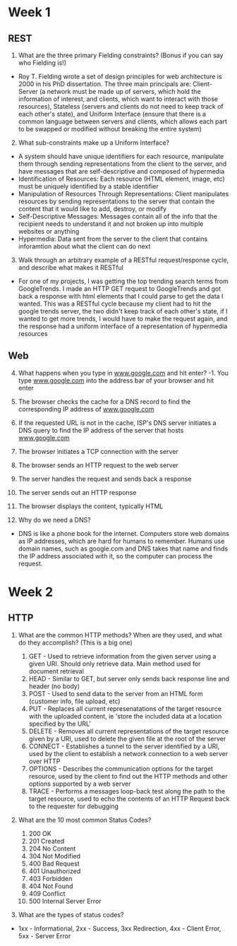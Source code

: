 # Week 1
## REST

1. What are the three primary Fielding constraints? (Bonus if you can say who Fielding is!)
- Roy T. Fielding wrote a set of design principles for web architecture is 2000 in his PhD dissertation. The three main principals are: 
Client-Server (a network must be made up of servers, which hold the information of interest, and clients, which want to interact with those resources), 
Stateless (servers and clients do not need to keep track of each other's state), and 
Uniform Interface (ensure that there is a common language between servers and clients, which allows each part to be swapped or modified without breaking the entire system)

2. What sub-constraints make up a Uniform Interface?
- A system should have unique identifiers for each resource, manipulate them through sending representations from the client to the server, and have messages that are self-descriptive and composed of hypermedia
- Identification of Resources: Each resource (HTML element, image, etc) must be uniquely identified by a stable identifier
- Manipulation of Resources Through Representations: Client manipulates resources by sending representations to the server that contain the content that it would like to add, destroy, or modify
- Self-Descriptive Messages: Messages contain all of the info that the recipient needs to understand it and not broken up into multiple websites or anything
- Hypermedia: Data sent from the server to the client that contains inforamtion about what the client can do next

3. Walk through an arbitrary example of a RESTful request/response cycle, and describe what makes it RESTful
- For one of my projects, I was getting the top trending search terms from GoogleTrends. I made an HTTP GET request to GoogleTrends and got back a response with html elements that I could parse to get the data I wanted. This was a RESTful cycle because my client had to hit the google trends server, the two didn't keep track of each other's state, if I wanted to get more trends, I would have to make the request again, and the response had a uniform interface of a representation of hypermedia resources

## Web

4. What happens when you type in www.google.com and hit enter?
-1. You type www.google.com into the address bar of your browser and hit enter
2. The browser checks the cache for a DNS record to find the corresponding IP address of www.google.com
3. If the requested URL is not in the cache, ISP's DNS server initiates a DNS query to find the IP address of the server that hosts www.google.com
4. The browser initiates a TCP connection with the server
5. The browser sends an HTTP request to the web server
6. The server handles the request and sends back a response
7. The server sends out an HTTP response
8. The browser displays the content, typically HTML

5. Why do we need a DNS?
- DNS is like a phone book for the internet. Computers store web domains as IP addresses, which are hard for humans to remember. Humans use domain names, such as google.com and DNS takes that name and finds the IP address associated with it, so the computer can process the request.

# Week 2

## HTTP

1. What are the common HTTP methods? When are they used, and what do they accomplish? (This is a big one)
    1. GET - Used to retrieve information from the given server using a given URI. Should only retrieve data. Main method used for document retrieval
    2. HEAD - Similar to GET, but server only sends back response line and header (no body)
    3. POST - Used to send data to the server from an HTML form (customer info, file upload, etc)
    4. PUT - Replaces all current represenatations of the target resource with the uploaded content, ie 'store the included data at a location specified by the URL'
    5. DELETE - Removes all current representations of the target resource given by a URI, used to delete the given file at the root of the server
    6. CONNECT - Establishes a tunnel to the server identified by a URI, used by the client to establish a network connection to a web server over HTTP
    7. OPTIONS - Describes the communication options for the target resource, used by the client to find out the HTTP methods and other options supported by a web server
    8. TRACE - Performs a messages loop-back test along the path to the target resource, used to echo the contents of an HTTP Request back to the requester for debugging

2. What are the 10 most common Status Codes?
    1. 200 OK
    2. 201 Created
    3. 204 No Content
    4. 304 Not Modified
    5. 400 Bad Request
    6. 401 Unauthorized
    7. 403 Forbidden
    8. 404 Not Found
    9. 409 Conflict
    10. 500 Internal Server Error

3. What are the types of status codes?
- 1xx - Informational, 2xx - Success, 3xx Redirection, 4xx - Client Error, 5xx - Server Error

